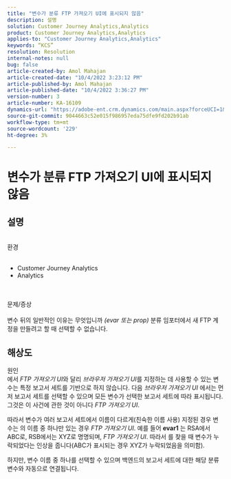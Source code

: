 ```yaml
---
title: "변수가 분류 FTP 가져오기 UI에 표시되지 않음"
description: 설명
solution: Customer Journey Analytics,Analytics
product: Customer Journey Analytics,Analytics
applies-to: "Customer Journey Analytics,Analytics"
keywords: “KCS”
resolution: Resolution
internal-notes: null
bug: false
article-created-by: Amol Mahajan
article-created-date: "10/4/2022 3:23:12 PM"
article-published-by: Amol Mahajan
article-published-date: "10/4/2022 3:36:27 PM"
version-number: 3
article-number: KA-16109
dynamics-url: "https://adobe-ent.crm.dynamics.com/main.aspx?forceUCI=1&pagetype=entityrecord&etn=knowledgearticle&id=4138c374-f843-ed11-bba2-002248086a73"
source-git-commit: 9044663c52e015f986957eda75dfe9fd202b91ab
workflow-type: tm+mt
source-wordcount: '229'
ht-degree: 3%

---
```


# 변수가 분류 FTP 가져오기 UI에 표시되지 않음

## 설명

<br>환경<br><br>
- Customer Journey Analytics
- Analytics

<br><br>문제/증상<br><br>
변수 뒤의 일반적인 이유는 무엇입니까 *(evar 또는 prop)* 분류 임포터에서 새 FTP 계정을 만들려고 할 때 선택할 수 없습니다.


## 해상도

원인<br>
에서 *FTP 가져오기 UI*&#x200B;와 달리 *브라우저 가져오기 UI*&#x200B;를 지정하는 데 사용할 수 있는 변수는 특정 보고서 세트를 기반으로 하지 않습니다. 다음 *브라우저 가져오기 UI* 에서는 먼저 보고서 세트를 선택할 수 있으며 모든 변수가 선택한 보고서 세트에 따라 표시됩니다. 그것은 이 사건에 관한 것이 아니다 *FTP 가져오기 UI*.

따라서 변수가 여러 보고서 세트에서 이름이 다르게(친숙한 이름 사용) 지정된 경우 변수는 의 이름 중 하나만 있는 경우 *FTP 가져오기 UI*. 예를 들어 <b>evar1</b> 는 RSA에서 ABC로, RSB에서는 XYZ로 명명되며, *FTP 가져오기 UI*. 따라서 를 찾을 때 변수가 누락되었다는 인상을 줍니다(ABC가 표시되는 경우 XYZ가 누락되었음을 의미함).

하지만, 변수 이름 중 하나를 선택할 수 있으며 백엔드의 보고서 세트에 대한 해당 분류 변수와 자동으로 연결됩니다.


